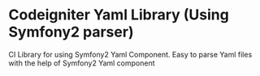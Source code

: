 # Codeigniter Yaml Library (Using Symfony2 parser)
CI Library for using Symfony2 Yaml Component. Easy to parse Yaml files with the help of Symfony2 Yaml component 
